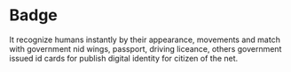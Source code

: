 # Badge
It recognize humans instantly by their appearance, movements and match with government nid wings, passport, driving liceance, others government issued id cards for publish digital identity for citizen of the net.
